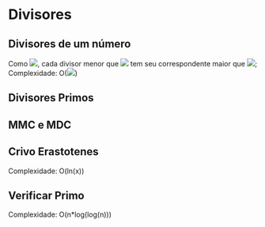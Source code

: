 # Divisores
## Divisores de um número
Como <img src="http://latex.codecogs.com/svg.latex?n=\sqrt{n}\sqrt{n}" border="0"/>, cada divisor menor que <img src="http://latex.codecogs.com/svg.latex?\sqrt{n}" border="0"/> tem seu correspondente maior que <img src="http://latex.codecogs.com/svg.latex?\sqrt{n}" border="0"/>;
Complexidade: O(<img src="http://latex.codecogs.com/svg.latex?\sqrt{n}" border="0"/>)

## Divisores Primos

## MMC e MDC

## Crivo Erastotenes
Complexidade: O(ln(x))

## Verificar Primo
Complexidade: O(n*log(log(n)))
